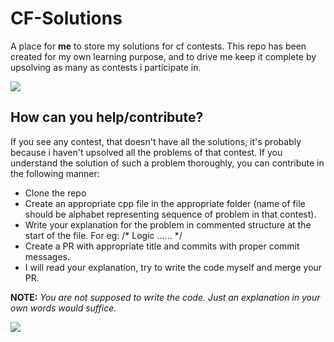 # CF-Solutions
A place for **me** to store my solutions for cf contests. This repo has been created for my own learning purpose, and to drive me
keep it complete by upsolving as many as contests i participate in.

![](https://media.giphy.com/media/UoLt6Tm8wlSnWGfSFs/giphy.gif)

## How can you help/contribute? 
If you see any contest, that doesn't have all the solutions, it's probably because i haven't upsolved all the problems of that contest.
If you understand the solution of such a problem thoroughly, you can contribute in the following manner:
  - Clone the repo
  - Create an appropriate cpp file in the appropriate folder (name of file should be alphabet representing sequence of problem in that contest).
  - Write your explanation for the problem in commented structure at the start of the file. For eg:
      /* Logic ...... */
  - Create a PR with appropriate title and commits with proper commit messages.
  - I will read your explanation, try to write the code myself and merge your PR.
  
  <b>NOTE:</b> *You are not supposed to write the code. Just an explanation in your own words would suffice.*
  
  ![](https://media.giphy.com/media/dQfy9FUJVk0qPUcZKs/giphy.gif)
